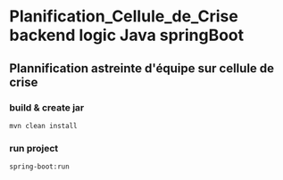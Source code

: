 # Planification_Cellule_de_Crise backend logic Java springBoot

## Plannification astreinte d'équipe sur cellule de crise

### build & create jar
```
mvn clean install
```

### run project
```
spring-boot:run
```

